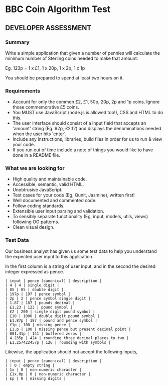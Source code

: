 # BBC Coin Algorithm Test

## DEVELOPER ASSESSMENT

### Summary

Write a simple application that given a number of pennies will calculate the minimum number of Sterling coins needed to make that amount.

 Eg. 123p = 1 x £1, 1 x 20p, 1 x 2p, 1 x 1p

You should be prepared to spend at least two hours on it.

### Requirements

 * Account for only the common £2, £1, 50p, 20p, 2p and 1p coins. Ignore those commemorative £5 coins.
 * You MUST use JavaScript (node.js is allowed too!), CSS and HTML to do this.
 * The user interface should consist of a input field that accepts an 'amount' string (Eg. 92p, £2.12) and displays the denominations needed when the user hits 'enter'.
 * Include any instructions, libraries, build files in order for us to run & view your code.  
 * If you run out of time include a note of things you would like to have done in a README file.

### What we are looking for

 * High quality and maintainable code.
 * Accessible, semantic, valid HTML.
 * Unobtrusive JavaScript.
 * Test cases for your code (Eg, Qunit, Jasmine), written first!
 * Well documented and commented code.
 * Follow coding standards.
 * Extensible user input parsing and validation.
 * To sensibly separate functionality (Eg, input, models, utils, views) following OO patterns.
 * Clean visual design.
 
### Test Data

Our business analyst has given us some test data to help you understand the expected user input to this application.

In the first column is a string of user input, and in the second the desired integer expressed as pence.

	| input | pence (canonical) | description |
	| 4 | 4 | single digit |
	| 85 | 85 | double digit |
	| 197p | 197 | pence symbol |
	| 2p | 2 | pence symbol single digit |
	| 1.87 | 187 | pounds decimal |
	| £1.23 | 123 | pound symbol |
	| £2 | 200 | single digit pound symbol |
	| £10 | 1000 | double digit pound symbol |
	| £1.87p | 187 | pound and pence symbol |
	| £1p | 100 | missing pence |
	| £1.p | 100 | missing pence but present decimal point |
	| 001.41p | 141 | buffered zeros |
	| 4.235p | 424 | rounding three decimal places to two |
	| £1.257422457p | 126 | rounding with symbols |

Likewise, the application should not accept the following inputs, 

	| input | pence (canonical) | description |
	| | 0 | empty string |
	| 1x | 0 | non-numeric character |
	| £1x.0p | 0 | non-numeric character |
	| £p | 0 | missing digits | 
















